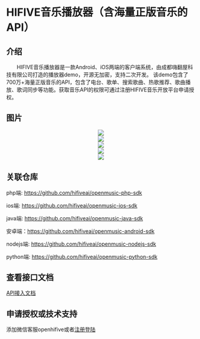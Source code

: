 HIFIVE音乐播放器（含海量正版音乐的API）
=======================

## 介绍

&emsp;&emsp;HIFIVE音乐播放器是一款Android、iOS两端的客户端系统，由成都嗨翻屋科技有限公司打造的播放器demo，开源无加密，支持二次开发。
该demo包含了700万+海量正版音乐的API，包含了电台、歌单、搜索歌曲、热歌推荐、歌曲播放、歌词同步等功能。获取音乐API的权限可通过注册HIFIVE音乐开放平台申请授权。

## 图片

<div align=center>
<img src="https://hifive-open-sdk.s3.cn-northwest-1.amazonaws.com.cn/image/sdk/4A843937-F639-4f1d-8A55-0A1734A72FD6.png"/>
</div>

<div align=center>
<img src="https://hifive-open-sdk.s3.cn-northwest-1.amazonaws.com.cn/image/sdk/840036AB-6684-4d95-A663-05C5AD3787B0.png"/>
</div>

<div align=center>
<img src="https://hifive-open-sdk.s3.cn-northwest-1.amazonaws.com.cn/image/sdk/F61F1D78-18C7-486f-80D8-49D2CB26140E.png"/>
</div>

<div align=center>
<img src="https://hifive-open-sdk.s3.cn-northwest-1.amazonaws.com.cn/image/sdk/89DBEC8F-8C1E-446e-85DB-6B6B03C462A9.png"/>
</div>

<div align=center>
<img src="https://hifive-open-sdk.s3.cn-northwest-1.amazonaws.com.cn/image/sdk/74DF12E9-4CCE-45d6-AB17-09918847CF49.png"/>
</div>

## 关联仓库

php端: https://github.com/hifiveai/openmusic-php-sdk

ios端: https://github.com/hifiveai/openmusic-ios-sdk

java端: https://github.com/hifiveai/openmusic-java-sdk

安卓端：https://github.com/hifiveai/openmusic-android-sdk

nodejs端: https://github.com/hifiveai/openmusic-nodejs-sdk

python端: https://github.com/hifiveai/openmusic-python-sdk

## 查看接口文档

[API接入文档](https://open.hifiveai.com/api)

## 申请授权或技术支持

添加微信客服openhifive或者[注册登陆](https://open.hifiveai.com)